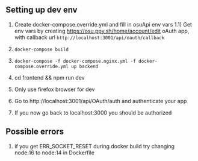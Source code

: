 ## Setting up dev env

1) Create docker-compose.override.yml and fill in osuApi env vars
1.1) Get env vars by creating https://osu.ppy.sh/home/account/edit oAuth app, with callback url
`http://localhost:3001/api/oauth/callback`

2) `docker-compose build`
3) `docker-compose -f docker-compose.nginx.yml -f docker-compose.override.yml up backend`
4) cd frontend && npm run dev

5) Only use firefox browser for dev 
6) Go to http://localhost:3001/api/OAuth/auth and authenticate your app
7) If you now go back to localhost:3000 you should be authorized


## Possible errors

1) if you get ERR_SOCKET_RESET during docker build try changing node:16 to node:14 in Dockerfile